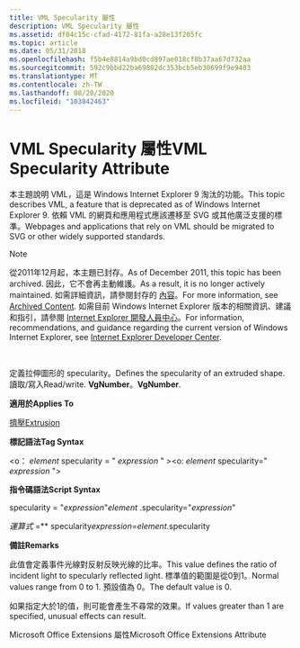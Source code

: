 ```yaml
---
title: VML Specularity 屬性
description: VML Specularity 屬性
ms.assetid: df04c15c-cfad-4172-81fa-a28e13f205fc
ms.topic: article
ms.date: 05/31/2018
ms.openlocfilehash: f5b4e8814a9bd0cd897ae018cf8b37aa67d732aa
ms.sourcegitcommit: 592c9bbd22ba69802dc353bcb5eb30699f9e9403
ms.translationtype: MT
ms.contentlocale: zh-TW
ms.lasthandoff: 08/20/2020
ms.locfileid: "103842463"
---
```

# <a name="vml-specularity-attribute"></a><span data-ttu-id="8a953-103">VML Specularity 屬性</span><span class="sxs-lookup"><span data-stu-id="8a953-103">VML Specularity Attribute</span></span>

<span data-ttu-id="8a953-104">本主題說明 VML，這是 Windows Internet Explorer 9 淘汰的功能。</span><span class="sxs-lookup"><span data-stu-id="8a953-104">This topic describes VML, a feature that is deprecated as of Windows Internet Explorer 9.</span></span> <span data-ttu-id="8a953-105">依賴 VML 的網頁和應用程式應該遷移至 SVG 或其他廣泛支援的標準。</span><span class="sxs-lookup"><span data-stu-id="8a953-105">Webpages and applications that rely on VML should be migrated to SVG or other widely supported standards.</span></span>

> [!Note]  
> <span data-ttu-id="8a953-106">從2011年12月起，本主題已封存。</span><span class="sxs-lookup"><span data-stu-id="8a953-106">As of December 2011, this topic has been archived.</span></span> <span data-ttu-id="8a953-107">因此，它不會再主動維護。</span><span class="sxs-lookup"><span data-stu-id="8a953-107">As a result, it is no longer actively maintained.</span></span> <span data-ttu-id="8a953-108">如需詳細資訊，請參閱封存的 [內容](/previous-versions/windows/internet-explorer/ie-developer/)。</span><span class="sxs-lookup"><span data-stu-id="8a953-108">For more information, see [Archived Content](/previous-versions/windows/internet-explorer/ie-developer/).</span></span> <span data-ttu-id="8a953-109">如需目前 Windows Internet Explorer 版本的相關資訊、建議和指引，請參閱 [Internet Explorer 開發人員中心](https://msdn.microsoft.com/ie/)。</span><span class="sxs-lookup"><span data-stu-id="8a953-109">For information, recommendations, and guidance regarding the current version of Windows Internet Explorer, see [Internet Explorer Developer Center](https://msdn.microsoft.com/ie/).</span></span>

 

<span data-ttu-id="8a953-110">定義拉伸圖形的 specularity。</span><span class="sxs-lookup"><span data-stu-id="8a953-110">Defines the specularity of an extruded shape.</span></span> <span data-ttu-id="8a953-111">讀取/寫入</span><span class="sxs-lookup"><span data-stu-id="8a953-111">Read/write.</span></span> <span data-ttu-id="8a953-112">**VgNumber**。</span><span class="sxs-lookup"><span data-stu-id="8a953-112">**VgNumber**.</span></span>

<span data-ttu-id="8a953-113">**適用於**</span><span class="sxs-lookup"><span data-stu-id="8a953-113">**Applies To**</span></span>

[<span data-ttu-id="8a953-114">擠壓</span><span class="sxs-lookup"><span data-stu-id="8a953-114">Extrusion</span></span>](msdn-online-vml-extrusion-element.md)

<span data-ttu-id="8a953-115">**標記語法**</span><span class="sxs-lookup"><span data-stu-id="8a953-115">**Tag Syntax**</span></span>

<span data-ttu-id="8a953-116"><o： *element* specularity = " *expression* " ></span><span class="sxs-lookup"><span data-stu-id="8a953-116"><o: *element* specularity=" *expression* "></span></span>

<span data-ttu-id="8a953-117">**指令碼語法**</span><span class="sxs-lookup"><span data-stu-id="8a953-117">**Script Syntax**</span></span>

<span data-ttu-id="8a953-118"> specularity = "*expression*"</span><span class="sxs-lookup"><span data-stu-id="8a953-118">*element* .specularity="*expression*"</span></span>

<span data-ttu-id="8a953-119">*運算式* =\*\* specularity</span><span class="sxs-lookup"><span data-stu-id="8a953-119">*expression*=*element*.specularity</span></span>

<span data-ttu-id="8a953-120">**備註**</span><span class="sxs-lookup"><span data-stu-id="8a953-120">**Remarks**</span></span>

<span data-ttu-id="8a953-121">此值會定義事件光線對反射反映光線的比率。</span><span class="sxs-lookup"><span data-stu-id="8a953-121">This value defines the ratio of incident light to specularly reflected light.</span></span> <span data-ttu-id="8a953-122">標準值的範圍是從0到1。</span><span class="sxs-lookup"><span data-stu-id="8a953-122">Normal values range from 0 to 1.</span></span> <span data-ttu-id="8a953-123">預設值為 0。</span><span class="sxs-lookup"><span data-stu-id="8a953-123">The default value is 0.</span></span>

<span data-ttu-id="8a953-124">如果指定大於1的值，則可能會產生不尋常的效果。</span><span class="sxs-lookup"><span data-stu-id="8a953-124">If values greater than 1 are specified, unusual effects can result.</span></span>

<span data-ttu-id="8a953-125">Microsoft Office Extensions 屬性</span><span class="sxs-lookup"><span data-stu-id="8a953-125">Microsoft Office Extensions Attribute</span></span>

 

 
